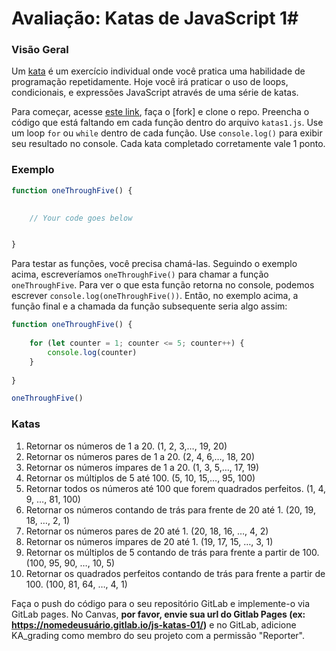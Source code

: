 # Avaliação: Katas de JavaScript 1#

### Visão Geral ###

Um [kata](https://en.wikipedia.org/wiki/Kata_(programming)) é um exercício individual onde você pratica uma habilidade de programação repetidamente. Hoje você irá praticar o uso de loops, condicionais, e expressões JavaScript através de uma série de katas.

Para começar, acesse [este link](https://gitlab.com/kenzie-academy-brasil/se/fe/getting-started-with-javascript/s_js-katas-1), faça o [fork] e clone o repo. 
Preencha o código que está faltando em cada função dentro do arquivo `katas1.js`. Use um loop `for` ou `while` dentro de cada função. Use `console.log()` para exibir seu resultado no console. Cada kata completado corretamente vale 1 ponto.

### Exemplo ###

```js
function oneThroughFive() {
    

    // Your code goes below


}
```

Para testar as funções, você precisa chamá-las. Seguindo o exemplo acima, escreveríamos `oneThroughFive()` para chamar a função `oneThroughFive`. Para ver o que esta função retorna no console, podemos escrever `console.log(oneThroughFive())`. Então, no exemplo acima, a função final e a chamada da função subsequente seria algo assim:

```js
function oneThroughFive() {
    
    for (let counter = 1; counter <= 5; counter++) {
        console.log(counter)
    }
    
}

oneThroughFive()
```


### Katas

1.  Retornar os números de 1 a 20. (1, 2, 3,…, 19, 20)
2.  Retornar os números pares de 1 a 20. (2, 4, 6,…, 18, 20)
3.  Retornar os números ímpares de 1 a 20. (1, 3, 5,…, 17, 19)
4.  Retornar os múltiplos de 5 até 100. (5, 10, 15,…, 95, 100)
5.  Retornar todos os números até 100 que forem quadrados perfeitos. (1, 4, 9, …, 81, 100)
6.  Retornar os números contando de trás para frente de 20 até 1. (20, 19, 18, …, 2, 1)
7.  Retornar os números pares de 20 até 1. (20, 18, 16, …, 4, 2)
8.  Retornar os números ímpares de 20 até 1. (19, 17, 15, …, 3, 1)
9.  Retornar os múltiplos de 5 contando de trás para frente a partir de 100. (100, 95, 90, …, 10, 5)
10. Retornar os quadrados perfeitos contando de trás para frente a partir de 100. (100, 81, 64, …, 4, 1)

Faça o push do código para o seu repositório GitLab e implemente-o via GitLab pages. No Canvas, **por favor, envie sua url do Gitlab Pages (ex: https://nomedeusuário.gitlab.io/js-katas-01/)** e no GitLab, adicione KA_grading como membro do seu projeto com a permissão "Reporter".
